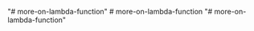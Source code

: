 "# more-on-lambda-function" 
#   m o r e - o n - l a m b d a - f u n c t i o n  
 "# more-on-lambda-function" 
